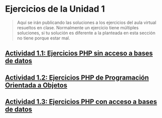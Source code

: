 # Ejercicios de la Unidad 1
> Aquí se irán publicando las soluciones a los ejercicios del aula virtual resueltos en clase. Normalmente un ejercicio tiene múltiples soluciones, si tu solución es diferente a la planteada en esta sección no tiene porque estar mal.

## [Actividad 1.1: Ejercicios PHP sin acceso a bases de datos](1_1)
## [Actividad 1.2: Ejercicios PHP de Programación Orientada a Objetos](1_2)
## [Actividad 1.3: Ejercicios PHP con acceso a bases de datos](1_3)